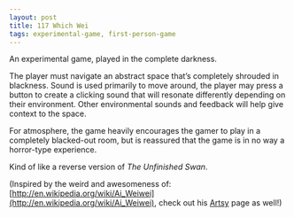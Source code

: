 ```yaml
---
layout: post
title: 117 Which Wei
tags: experimental-game, first-person-game
---
```

An experimental game, played in the complete darkness.

The player must navigate an abstract space that’s completely shrouded in blackness.  Sound is used primarily to move around, the player may press a button to create a clicking sound that will resonate differently depending on their environment.  Other environmental sounds and feedback will help give context to the space.

For atmosphere, the game heavily encourages the gamer to play in a completely blacked-out room, but is reassured that the game is in no way a horror-type experience.

Kind of like a reverse version of *The Unfinished Swan*.

(Inspired by the weird and awesomeness of: [http://en.wikipedia.org/wiki/Ai_Weiwei](http://en.wikipedia.org/wiki/Ai_Weiwei), check out his [Artsy](https://www.artsy.net/artist/ai-weiwei) page as well!)